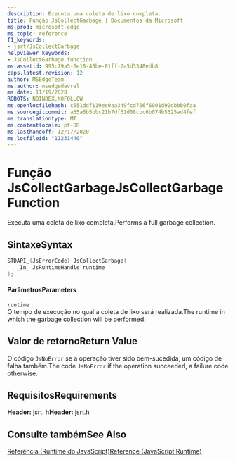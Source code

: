 ```yaml
---
description: Executa uma coleta de lixo completa.
title: Função JsCollectGarbage | Documentos da Microsoft
ms.prod: microsoft-edge
ms.topic: reference
f1_keywords:
- jsrt/JsCollectGarbage
helpviewer_keywords:
- JsCollectGarbage function
ms.assetid: 995c79a5-6e18-45be-81ff-2a5d3348edb8
caps.latest.revision: 12
author: MSEdgeTeam
ms.author: msedgedevrel
ms.date: 11/19/2020
ROBOTS: NOINDEX,NOFOLLOW
ms.openlocfilehash: c551ddf119ec0aa349fcd756f6001d92dbbb0faa
ms.sourcegitcommit: a35a6b5bbc21b7df61d08cbc6b074b5325ad4fef
ms.translationtype: MT
ms.contentlocale: pt-BR
ms.lasthandoff: 12/17/2020
ms.locfileid: "11231440"
---
```

# <span data-ttu-id="0f012-103">Função JsCollectGarbage</span><span class="sxs-lookup"><span data-stu-id="0f012-103">JsCollectGarbage Function</span></span>

<span data-ttu-id="0f012-104">Executa uma coleta de lixo completa.</span><span class="sxs-lookup"><span data-stu-id="0f012-104">Performs a full garbage collection.</span></span>  
  
## <span data-ttu-id="0f012-105">Sintaxe</span><span class="sxs-lookup"><span data-stu-id="0f012-105">Syntax</span></span>  
  
```cpp  
STDAPI_(JsErrorCode) JsCollectGarbage(  
   _In_ JsRuntimeHandle runtime  
);  
```  
  
#### <span data-ttu-id="0f012-106">Parâmetros</span><span class="sxs-lookup"><span data-stu-id="0f012-106">Parameters</span></span>  
 `runtime`  
 <span data-ttu-id="0f012-107">O tempo de execução no qual a coleta de lixo será realizada.</span><span class="sxs-lookup"><span data-stu-id="0f012-107">The runtime in which the garbage collection will be performed.</span></span>  
  
## <span data-ttu-id="0f012-108">Valor de retorno</span><span class="sxs-lookup"><span data-stu-id="0f012-108">Return Value</span></span>  
 <span data-ttu-id="0f012-109">O código `JsNoError` se a operação tiver sido bem-sucedida, um código de falha também.</span><span class="sxs-lookup"><span data-stu-id="0f012-109">The code `JsNoError` if the operation succeeded, a failure code otherwise.</span></span>  
  
## <span data-ttu-id="0f012-110">Requisitos</span><span class="sxs-lookup"><span data-stu-id="0f012-110">Requirements</span></span>  
 <span data-ttu-id="0f012-111">**Header:** jsrt. h</span><span class="sxs-lookup"><span data-stu-id="0f012-111">**Header:** jsrt.h</span></span>  
  
## <span data-ttu-id="0f012-112">Consulte também</span><span class="sxs-lookup"><span data-stu-id="0f012-112">See Also</span></span>  
 [<span data-ttu-id="0f012-113">Referência (Runtime do JavaScript)</span><span class="sxs-lookup"><span data-stu-id="0f012-113">Reference (JavaScript Runtime)</span></span>](../chakra-hosting/reference-javascript-runtime.md)
